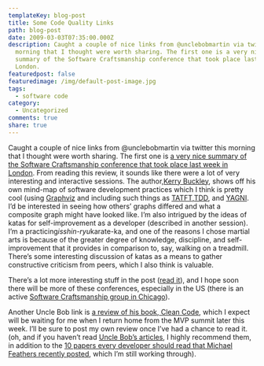 ```yaml
---
templateKey: blog-post
title: Some Code Quality Links
path: blog-post
date: 2009-03-03T07:35:00.000Z
description: Caught a couple of nice links from @unclebobmartin via twitter this
  morning that I thought were worth sharing. The first one is a very nice
  summary of the Software Craftsmanship conference that took place last week in
  London.
featuredpost: false
featuredimage: /img/default-post-image.jpg
tags:
  - software code
category:
  - Uncategorized
comments: true
share: true
---
```

Caught a couple of nice links from @unclebobmartin via twitter this morning that I thought were worth sharing. The first one is [a very nice summary of the Software Craftsmanship conference that took place last week in London](http://www.kerrybuckley.org/2009/03/02/software-craftsmanship-2009). From reading this review, it sounds like there were a lot of very interesting and interactive sessions. The author,[Kerry Buckley](http://www.kerrybuckley.org/), shows off his own mind-map of software development practices which I think is pretty cool (using [Graphviz](https://www.graphviz.org/) and including such things as [TATFT](https://www.google.com/search?q=tatft "Test All The F-ing Time"),[TDD](https://en.wikipedia.org/wiki/Test-driven_development), and [YAGNI](https://en.wikipedia.org/wiki/You_Ain%27t_Gonna_Need_It). I’d be interested in seeing how others’ graphs differed and what a composite graph might have looked like. I’m also intrigued by the ideas of katas for self-improvement as a developer (described in another session). I’m a practicing*isshin-ryu*karate-ka, and one of the reasons I chose martial arts is because of the greater degree of knowledge, discipline, and self-improvement that it provides in comparison to, say, walking on a treadmill. There’s some interesting discussion of katas as a means to gather constructive criticism from peers, which I also think is valuable.

There’s a lot more interesting stuff in the post ([read it](http://www.kerrybuckley.org/2009/03/02/software-craftsmanship-2009)), and I hope soon there will be more of these conferences, especially in the US (there is an active [Software Craftsmanship group in Chicago](http://groups.softwarecraftsmanship.org/)).

Another Uncle Bob link is [a review of his book, Clean Code](http://java.dzone.com/reviews/clean-code-handbook-agile), which I expect will be waiting for me when I return home from the MVP summit later this week. I’ll be sure to post my own review once I’ve had a chance to read it. (oh, and if you haven’t read [Uncle Bob’s articles](http://www.objectmentor.com/resources/publishedArticles.html), I highly recommend them, in addition to the [10 papers every developer should read that Michael Feathers recently posted](http://blog.objectmentor.com/articles/2009/02/26/10-papers-every-programmer-should-read-at-least-twice), which I’m still working through).